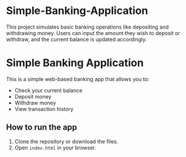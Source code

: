 # Simple-Banking-Application
This project simulates basic banking operations like depositing and withdrawing money. Users can input the amount they wish to deposit or withdraw, and the current balance is updated accordingly.
# Simple Banking Application
This is a simple web-based banking app that allows you to:
- Check your current balance
- Deposit money
- Withdraw money
- View transaction history

## How to run the app
1. Clone the repository or download the files.
2. Open `index.html` in your browser.
